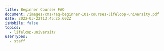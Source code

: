 ```yaml
---
title: Beginner Courses FAQ
document: /images/cms/faq-beginner-101-courses-lifeloop-university.pdf
date: 2022-03-22T13:45:25.602Z
isMobile: false
topics:
  - lifeloop-university
userTypes:
  - staff
---
```

